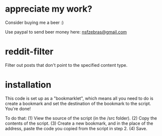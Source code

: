 appreciate my work?
===================
Consider buying me a beer :)

Use paypal to send beer money here: nsfzebras@gmail.com

reddit-filter
=============

Filter out posts that don't point to the specified content type.

installation
============
This code is set up as a "bookmarklet", which means all you need to do is create a bookmark and set the destination of the bookmark to the script.  You're done!

To do that:  (1) View the source of the script (in the /src folder).  (2)  Copy the contents of the script.  (3) Create a new bookmark, and in the place of the address, paste the code you copied from the script in step 2.  (4) Save.